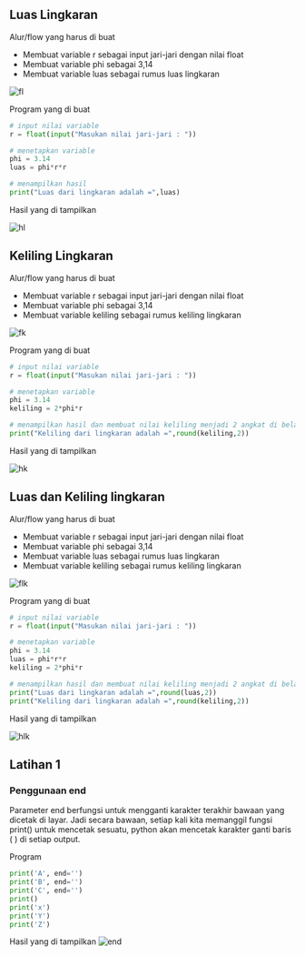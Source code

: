 ## Luas Lingkaran ##

Alur/flow yang harus di buat
* Membuat variable r sebagai input jari-jari dengan nilai float
* Membuat variable phi sebagai 3,14
* Membuat variable luas sebagai rumus luas lingkaran

![fl](https://user-images.githubusercontent.com/123666514/215314665-cc4ac3fb-68fc-4cda-ba98-59b1a228ed40.PNG)

Program yang di buat

```python
# input nilai variable
r = float(input("Masukan nilai jari-jari : "))

# menetapkan variable
phi = 3.14
luas = phi*r*r

# menampilkan hasil
print("Luas dari lingkaran adalah =",luas)
```
Hasil yang di tampilkan

![hl](https://user-images.githubusercontent.com/123666514/215311936-ae089484-201c-45f6-9b1d-18af2d2a0d2d.PNG)

## Keliling Lingkaran ##

Alur/flow yang harus di buat
* Membuat variable r sebagai input jari-jari dengan nilai float
* Membuat variable phi sebagai 3,14
* Membuat variable keliling sebagai rumus keliling lingkaran

![fk](https://user-images.githubusercontent.com/123666514/215314965-f2724a96-054b-4427-a2bd-a8799a8bdf0f.PNG)

Program yang di buat

```python
# input nilai variable
r = float(input("Masukan nilai jari-jari : "))

# menetapkan variable
phi = 3.14
keliling = 2*phi*r

# menampilkan hasil dan membuat nilai keliling menjadi 2 angkat di belang koma
print("Keliling dari lingkaran adalah =",round(keliling,2))
```

Hasil yang di tampilkan

![hk](https://user-images.githubusercontent.com/123666514/215312340-0b0c7f88-f99b-4e52-aea4-ef2ee9b1382c.PNG)

## Luas dan Keliling lingkaran ##

Alur/flow yang harus di buat
* Membuat variable r sebagai input jari-jari dengan nilai float
* Membuat variable phi sebagai 3,14
* Membuat variable luas sebagai rumus luas lingkaran
* Membuat variable keliling sebagai rumus keliling lingkaran

![flk](https://user-images.githubusercontent.com/123666514/215315002-ae511092-507f-4091-be77-96c046f0e951.PNG)

Program yang di buat

```python
# input nilai variable
r = float(input("Masukan nilai jari-jari : "))

# menetapkan variable
phi = 3.14
luas = phi*r*r
keliling = 2*phi*r

# menampilkan hasil dan membuat nilai keliling menjadi 2 angkat di belang koma
print("Luas dari lingkaran adalah =",round(luas,2))
print("Keliling dari lingkaran adalah =",round(keliling,2))
```

Hasil yang di tampilkan

![hlk](https://user-images.githubusercontent.com/123666514/215315194-bb194528-06a9-4221-a84d-929c7d4d55db.PNG)

## Latihan 1 ##

### Penggunaan end ##
Parameter end berfungsi untuk mengganti karakter terakhir bawaan yang dicetak di layar. Jadi secara bawaan, setiap kali kita memanggil fungsi print() untuk mencetak sesuatu, python akan mencetak karakter ganti baris ( ) di setiap output.

Program
```python
print('A', end='')
print('B', end='')
print('C', end='')
print()
print('x')
print('Y')
print('Z')
```
Hasil yang di tampilkan
![end](https://user-images.githubusercontent.com/123666514/215315752-b5564bbe-e118-46f8-bf2d-e7f2d8a3b51e.PNG)

